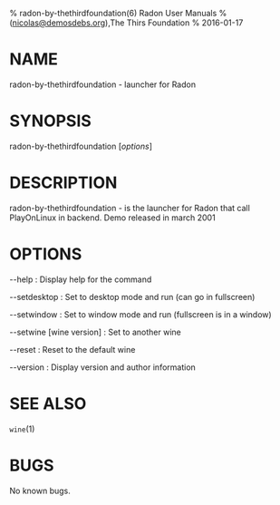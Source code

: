 % radon-by-thethirdfoundation(6) Radon User Manuals
%  (nicolas@demosdebs.org),The Thirs Foundation
% 2016-01-17

# NAME
radon-by-thethirdfoundation - launcher for Radon

# SYNOPSIS
radon-by-thethirdfoundation [*options*]

# DESCRIPTION
radon-by-thethirdfoundation - is the launcher for Radon that call PlayOnLinux in backend.
Demo released in march 2001

# OPTIONS
\--help
:   Display help for the command

\--setdesktop
:   Set to desktop mode and run (can go in fullscreen)

\--setwindow
:   Set to window mode and run (fullscreen is in a window)

\--setwine [wine version]
:   Set to another wine

\--reset
:   Reset to the default wine

\--version
:   Display version and author information

# SEE ALSO
`wine`(1)

# BUGS
No known bugs.

